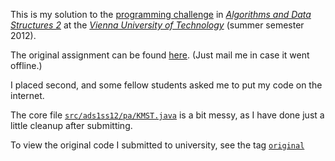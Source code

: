 This is my solution to the [programming challenge](https://www.ads.tuwien.ac.at/w/SS12/186815_Algorithmen_und_Datenstrukturen_2_VU_3.0#Programmieraufgabe) in *[Algorithms and Data Structures 2](https://www.ads.tuwien.ac.at/w/SS12/186815_Algorithmen_und_Datenstrukturen_2_VU_3.0)* at the *[Vienna University of Technology](https://www.tuwien.ac.at/en/)* (summer semester 2012).

The original assignment can be found [here](http://www.ads.tuwien.ac.at/teaching/ss12/AD2/pa_angabe.pdf). (Just mail me in case it went offline.)

I placed second, and some fellow students asked me to put my code on the internet.

The core file [`src/ads1ss12/pa/KMST.java`](src/ads1ss12/pa/KMST.java) is a bit messy, as I have done just a little cleanup after submitting.

To view the original code I submitted to university, see the tag [`original`](https://github.com/flowlo/kmst/tree/original)
